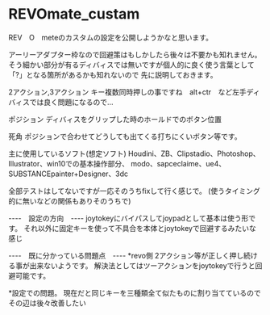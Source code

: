 # REVOmate_custam

REV　O　meteのカスタムの設定を公開しようかなと思います。

アーリーアダプター枠なので回避策はもしかしたら後々は不要かも知れません。
そう細かい部分が有るディバィスでは無いですが個人的に良く使う言葉として「?」となる箇所があるかも知れないので
先に説明しておきます。

2アクション,3アクション
キー複数同時押しの事ですね　alt+ctr　など左手ディバィスでは良く問題になるので…

ポジション
ディバィスをグリップした時のホールドでのボタン位置

死角
ポジションで合わせてどうしても出てくる打ちにくいボタン等です。



主に使用しているソフト(想定ソフト)
Houdini、ZB、Clipstadio、Photoshop、Illustrator、win10での基本操作部分、
modo、sapceclaime、ue4、SUBSTANCEpainter+Designer、3dc

全部テストはしてないですが一応そのうちfixして行く感じで。
(使うタイミング的に無いなどの関係もありそのうちで)

----　設定の方向　----
joytokeyにバイパスしてjoypadとして基本は使う形です。
それ以外に固定キーを使って不具合を本体とjoytokeyで回避するみたいな感じ

----　既に分かっている問題点　----
*revo側
2アクション等が正しく押し続ける事が出来ないようです。
解決法としてはツーアクションをjoytokeyで行うと回避可能です。

*設定での問題。
現在だと同じキーを三種類全て似たものに割り当てているのでその辺は後々改善したい
